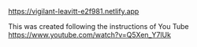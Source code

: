 https://vigilant-leavitt-e2f981.netlify.app

This was created following the instructions of You Tube 
https://www.youtube.com/watch?v=Q5Xen_Y7lUk